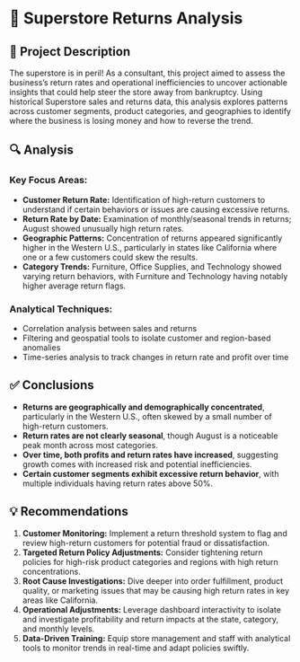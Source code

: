 
# 🏬 Superstore Returns Analysis

## 📌 Project Description  
The superstore is in peril! As a consultant, this project aimed to assess the business’s return rates and operational inefficiencies to uncover actionable insights that could help steer the store away from bankruptcy. Using historical Superstore sales and returns data, this analysis explores patterns across customer segments, product categories, and geographies to identify where the business is losing money and how to reverse the trend.

## 🔍 Analysis  

### Key Focus Areas:
- **Customer Return Rate:** Identification of high-return customers to understand if certain behaviors or issues are causing excessive returns.
- **Return Rate by Date:** Examination of monthly/seasonal trends in returns; August showed unusually high return rates.
- **Geographic Patterns:** Concentration of returns appeared significantly higher in the Western U.S., particularly in states like California where one or a few customers could skew the results.
- **Category Trends:** Furniture, Office Supplies, and Technology showed varying return behaviors, with Furniture and Technology having notably higher average return flags.

### Analytical Techniques:
- Correlation analysis between sales and returns  
- Filtering and geospatial tools to isolate customer and region-based anomalies  
- Time-series analysis to track changes in return rate and profit over time  

## ✅ Conclusions  

- **Returns are geographically and demographically concentrated**, particularly in the Western U.S., often skewed by a small number of high-return customers.  
- **Return rates are not clearly seasonal**, though August is a noticeable peak month across most categories.  
- **Over time, both profits and return rates have increased**, suggesting growth comes with increased risk and potential inefficiencies.  
- **Certain customer segments exhibit excessive return behavior**, with multiple individuals having return rates above 50%.  

## 💡 Recommendations  

1. **Customer Monitoring:** Implement a return threshold system to flag and review high-return customers for potential fraud or dissatisfaction.
2. **Targeted Return Policy Adjustments:** Consider tightening return policies for high-risk product categories and regions with high return concentrations.
3. **Root Cause Investigations:** Dive deeper into order fulfillment, product quality, or marketing issues that may be causing high return rates in key areas like California.
4. **Operational Adjustments:** Leverage dashboard interactivity to isolate and investigate profitability and return impacts at the state, category, and monthly levels.
5. **Data-Driven Training:** Equip store management and staff with analytical tools to monitor trends in real-time and adapt policies swiftly.
